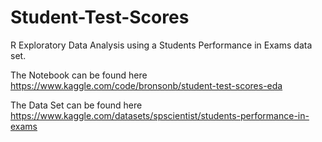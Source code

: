 # Student-Test-Scores
R Exploratory Data Analysis using a Students Performance in Exams data set.

The Notebook can be found here https://www.kaggle.com/code/bronsonb/student-test-scores-eda

The Data Set can be found here https://www.kaggle.com/datasets/spscientist/students-performance-in-exams

